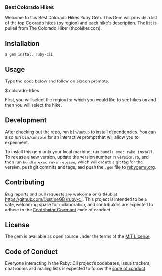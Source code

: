 ### Best Colorado Hikes
Welcome to this Best Colorado Hikes Ruby Gem. This Gem will provide a list of the top Colorado hikes (by region) and each hike's description. The list is pulled from The Colorado Hiker (thcohiker.com).

## Installation

    $ gem install ruby-cli

## Usage

Type the code below and follow on screen prompts.

  $ colorado-hikes

First, you will select the region for which you would like to see hikes on and then you will select the hike.

## Development

After checking out the repo, run `bin/setup` to install dependencies. You can also run `bin/console` for an interactive prompt that will allow you to experiment.

To install this gem onto your local machine, run `bundle exec rake install`. To release a new version, update the version number in `version.rb`, and then run `bundle exec rake release`, which will create a git tag for the version, push git commits and tags, and push the `.gem` file to [rubygems.org](https://rubygems.org).

## Contributing

Bug reports and pull requests are welcome on GitHub at https://github.com/'JustineGB'/ruby-cli. This project is intended to be a safe, welcoming space for collaboration, and contributors are expected to adhere to the [Contributor Covenant](http://contributor-covenant.org) code of conduct.

## License

The gem is available as open source under the terms of the [MIT License](https://opensource.org/licenses/MIT).

## Code of Conduct

Everyone interacting in the Ruby::Cli project’s codebases, issue trackers, chat rooms and mailing lists is expected to follow the [code of conduct](https://github.com/'JustineGB'/ruby-cli/blob/master/CODE_OF_CONDUCT.md).
